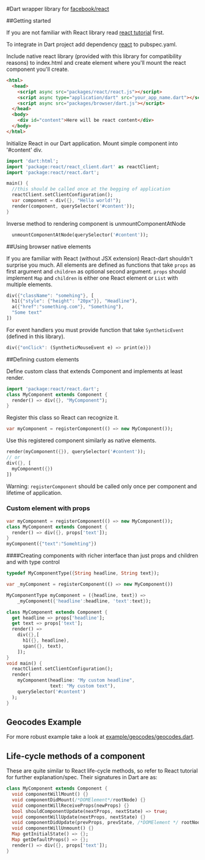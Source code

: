 #Dart wrapper library for [facebook/react](http://facebook.github.io/)

##Getting started

If you are not familiar with React library read [react tutorial](http://facebook.github.io/react/docs/getting-started.html) first.

To integrate in Dart project add dependency [react](https://pub.dartlang.org/packages/react) to pubspec.yaml.

Include native react library (provided with this library for compatibility reasons) to index.html and create element where you'll mount the react component you'll create.

```html
<html>
  <head>
    <script async src="packages/react/react.js"></script>
    <script async type="application/dart" src="your_app_name.dart"></script>
    <script async src="packages/browser/dart.js"></script>
  </head>
  <body>
    <div id="content">Here will be react content</div>
  </body>
</html>
```

Initialize React in our Dart application. Mount simple component into '#content' div.

```dart
import 'dart:html';
import 'package:react/react_client.dart' as reactClient;
import 'package:react/react.dart';

main() {
  //this should be called once at the begging of application
  reactClient.setClientConfiguration();
  var component = div({}, "Hello world!");
  render(component, querySelector('#content'));
}
```

Inverse method to rendering component is unmountComponentAtNode

```dart
  unmountComponentAtNode(querySelector('#content'));
```

##Using browser native elements

If you are familiar with React (without JSX extension) React-dart shouldn't surprise you much. All elements are defined as 
functions that take `props` as first argument and `children` as optional second argument. `props` should implement `Map` and `children` is either one React element or `List` with multiple elements.

```dart
div({"className": "somehing"}, [
  h1({"style": {"height": "20px"}}, "Headline"),
  a({"href":"something.com"}, "Something"),
  "Some text"
])
```

For event handlers you must provide function that take `SyntheticEvent` (defined in this library).

```dart
div({"onClick": (SyntheticMouseEvent e) => print(e)})
```

##Defining custom elements

Define custom class that extends Component and implements at least render.

```dart
import 'package:react/react.dart';
class MyComponent extends Component {
  render() => div({}, "MyComponent");
}
```
    
Register this class so React can recognize it.

```dart
var myComponent = registerComponent(() => new MyComponent());
```

Use this registered component similarly as native elements.

```dart
render(myComponent({}), querySelector('#content'));
// or
div({}, [
  myComponent({})
])
```

Warning: `registerComponent` should be called only once per component and lifetime of application.

### Custom element with props

```dart
var myComponent = registerComponent(() => new MyComponent());
class MyComponent extends Component {
  render() => div({}, props['text']);
}
myComponent({"text":"Somehting"})
```

####Creating components with richer interface than just props and children and with type control

```dart
typedef MyComponentType({String headline, String text});

var _myComponent = registerComponent(() => new MyComponent())

MyComponentType myComponent = ({headline, text}) =>
    _myComponent({'headline':headline, 'text':text});

class MyComponent extends Component {
  get headline => props['headline'];
  get text => props['text'];
  render() =>
    div({},[
      h1({}, headline),
      span({}, text),
    ]);
}
void main() {
  reactClient.setClientConfiguration();
  render(
    myComponent(headline: "My custom headline",
                text: "My custom text"),
    querySelector('#content')
  );
}
```

## Geocodes Example

For more robust example take a look at [example/geocodes/geocodes.dart](https://github.com/cleandart/react-dart/tree/master/example/geocodes).

## Life-cycle methods of a component

These are quite similar to React life-cycle methods, so refer to React tutorial for further
explanation/spec. Their signatures in Dart are as:

```dart
class MyComponent extends Component {
  void componentWillMount() {}
  void componentDidMount(/*DOMElement*/rootNode) {}
  void componentWillReceiveProps(newProps) {}
  bool shouldComponentUpdate(nextProps, nextState) => true;
  void componentWillUpdate(nextProps, nextState) {}
  void componentDidUpdate(prevProps, prevState, /*DOMElement */ rootNode) {}
  void componentWillUnmount() {}
  Map getInitialState() => {};
  Map getDefaultProps() => {};
  render() => div({}, props['text']);
}
```

